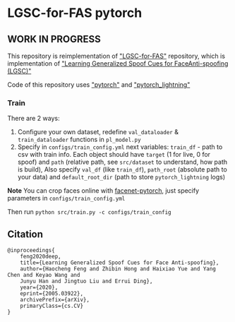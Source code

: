 # LGSC-for-FAS pytorch
## WORK IN PROGRESS

This repository is reimplementation of ["LGSC-for-FAS"](https://github.com/VIS-VAR/LGSC-for-FAS) repository, which is implementation
of ["Learning Generalized Spoof Cues for FaceAnti-spoofing (LGSC)"](https://arxiv.org/abs/2005.03922)

Code of this repository uses ["pytorch"](https://github.com/pytorch/pytorch) and ["pytorch_lightning"](https://github.com/PyTorchLightning/pytorch-lightning)

### Train
There are 2 ways:
 1. Configure your own dataset, redefine `val_dataloader` & `train_dataloader` functions in `pl_model.py`
 2. Specify in `configs/train_config.yml` next variables: `train_df` - path to csv with train info. 
 Each object should have `target` 
 (1 for live, 0 for spoof) and `path` 
 (relative path, see `src/dataset` to understand, how path is build), 
 Also specify `val_df` (like `train_df`),
 `path_root` (absolute path to your data) and 
 `default_root_dir` (path to store `pytorch_lightning` logs)
 
 **Note** You can crop faces online with [facenet-pytorch](https://github.com/timesler/facenet-pytorch),
 just specify parameters in `configs/train_config.yml`

Then run `python src/train.py -c configs/train_config`

## Citation
```
@inproceedings{
    feng2020deep,
    title={Learning Generalized Spoof Cues for Face Anti-spoofing},
    author={Haocheng Feng and Zhibin Hong and Haixiao Yue and Yang Chen and Keyao Wang and 
    Junyu Han and Jingtuo Liu and Errui Ding},
    year={2020},
    eprint={2005.03922},
    archivePrefix={arXiv},
    primaryClass={cs.CV}
}
```